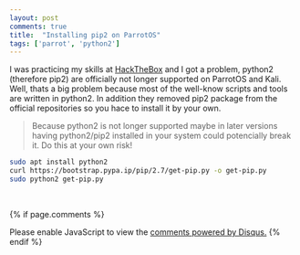 ```yaml
---
layout: post
comments: true
title:  "Installing pip2 on ParrotOS"
tags: ['parrot', 'python2']
---
```


I was practicing my skills at [HackTheBox](https://www.hackthebox.com/) and I got a problem,
python2 (therefore pip2) are officially not longer supported on ParrotOS and Kali.
Well, thats a big problem because most of the well-know scripts and tools are written in python2.
In addition they removed pip2 package from the official repositories so you hace to install it by your own.
>Because python2 is not longer supported maybe in later versions having python2/pip2 installed in your system could potencially break it. Do this at your own risk!

```bash
sudo apt install python2
curl https://bootstrap.pypa.ip/pip/2.7/get-pip.py -o get-pip.py
sudo python2 get-pip.py
```
<br>

{% if page.comments %}
<div id="disqus_thread"></div>
<script>
    /**
    *  RECOMMENDED CONFIGURATION VARIABLES: EDIT AND UNCOMMENT THE SECTION BELOW TO INSERT DYNAMIC VALUES FROM YOUR PLATFORM OR CMS.
    *  LEARN WHY DEFINING THESE VARIABLES IS IMPORTANT: https://disqus.com/admin/universalcode/#configuration-variables    */
    /*
    var disqus_config = function () {
    this.page.url = PAGE_URL;  // Replace PAGE_URL with your page's canonical URL variable
    this.page.identifier = PAGE_IDENTIFIER; // Replace PAGE_IDENTIFIER with your page's unique identifier variable
    };
    */
    (function() { // DON'T EDIT BELOW THIS LINE
    var d = document, s = d.createElement('script');
    s.src = 'https://isuckatlinux.disqus.com/embed.js';
    s.setAttribute('data-timestamp', +new Date());
    (d.head || d.body).appendChild(s);
    })();
</script>
<noscript>Please enable JavaScript to view the <a href="https://disqus.com/?ref_noscript">comments powered by Disqus.</a></noscript>
{% endif %}
